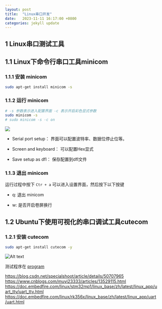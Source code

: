 ```yaml
---
layout: post
title:  "Linux串口开发"
date:   2023-11-11 16:17:00 +0800
categories: jekyll update
---
```


## 1 Linux串口测试工具

## 1.1 Linux下命令行串口工具minicom

### 1.1.1 安装 minicom

```sh
sudo apt-get install minicom -s
```

### 1.1.2 运行 minicom

```sh
# -s 参数表示进入配置界面 -c 表示开启彩色显式参数
sudo minicom -s
# sudo minicom -s -c on 
```

![](./image/Screenshot%20from%202023-10-30%2010-55-26.png)

- Serial port setup： 界面可以配置波特率、数据位停止位等。

- Screen and keyboard： 可以配置Hex显式

- Save setup as dfl： 保存配置到dfl文件

### 1.1.3 退出 minicom

运行过程中按下 `Ctr + a` 可以进入设置界面，然后按下以下按键

- q: 退出 minicom

- w: 是否开启卷屏换行

## 1.2 Ubuntu下使用可视化的串口调试工具cutecom

### 1.2.1 安装 cutecom

```sh
sudo apt-get install cutecom -y
```

![Alt text](./image/image.png)

测试程序在 [program](./program/)


https://blog.csdn.net/specialshoot/article/details/50707965
https://www.cnblogs.com/muyi23333/articles/13529115.html
https://doc.embedfire.com/linux/stm32mp1/linux_base/zh/latest/linux_app/uart_tty/uart_tty.html
https://doc.embedfire.com/linux/rk356x/linux_base/zh/latest/linux_app/uart/uart.html
